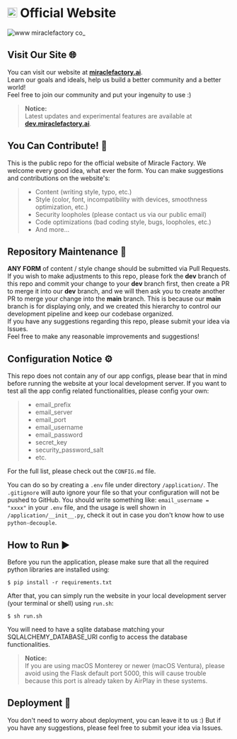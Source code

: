 # <img src="https://staticfile.osl.ink/staticFiles/mf-logo.svg" height=22 /> Official Website

![www miraclefactory co_](https://user-images.githubusercontent.com/89094576/181905465-13b919fb-b708-4ab3-b7d1-cda12a4d5537.png)

## Visit Our Site 🌐
You can visit our website at [**miraclefactory.ai**](https://miraclefactory.ai/).   
Learn our goals and ideals, help us build a better community and a better world!  
Feel free to join our community and put your ingenuity to use :)
> **Notice:**   
> Latest updates and experimental features are available at [**dev.miraclefactory.ai**](https://dev.miraclefactory.ai).

## You Can Contribute! 🌟
This is the public repo for the official website of Miracle Factory. We welcome every good idea, what ever the form. 
You can make suggestions and contributions on the website's:    
> * Content (writing style, typo, etc.)
> * Style (color, font, incompatibility with devices, smoothness optimization, etc.)
> * Security loopholes (please contact us via our public email)
> * Code optimizations (bad coding style, bugs, loopholes, etc.)
> * And more...

## Repository Maintenance 🔨
**ANY FORM** of content / style change should be submitted via Pull Requests.  
If you wish to make adjustments to this repo, please fork the **dev** branch of this repo and commit your change to your **dev** branch first, then create a PR to merge it into our **dev** branch, and we will then ask you to create another PR to merge your change into the **main** branch. This is because our **main** branch is for displaying only, and we created this hierarchy to control our development pipeline and keep our codebase organized.   
If you have any suggestions regarding this repo, please submit your idea via Issues.   
Feel free to make any reasonable improvements and suggestions!

## Configuration Notice ⚙️
This repo does not contain any of our app configs, please bear that in mind before running the website at your local development server. 
If you want to test all the app config related functionalities, please config your own:   
> * email_prefix
> * email_server
> * email_port
> * email_username
> * email_password
> * secret_key
> * security_password_salt
> * etc.  

For the full list, please check out the `CONFIG.md` file.

You can do so by creating a `.env` file under directory `/application/`. 
The `.gitignore` will auto ignore your file so that your configuration will not be pushed to GitHub. 
You should write something like: `email_username = "xxxx"` in your `.env` file, and the usage is well shown in `/application/__init__.py`, 
check it out in case you don't know how to use `python-decouple`.   

## How to Run ▶️
Before you run the application, please make sure that all the required python libraries are installed using: 
```
$ pip install -r requirements.txt
```
After that, you can simply run the website in your local development server (your terminal or shell) using `run.sh`: 
```
$ sh run.sh
```
You will need to have a sqlite database matching your SQLALCHEMY_DATABASE_URI config to access the database functionalities.
> **Notice:**   
> If you are using macOS Monterey or newer (macOS Ventura), please avoid using the Flask default port 5000, this will cause trouble because this port is already taken by AirPlay in these systems. 

## Deployment 🚀
You don't need to worry about deployment, you can leave it to us :)
But if you have any suggestions, please feel free to submit your idea via Issues.
